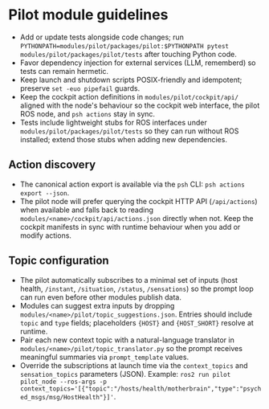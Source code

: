 # Pilot module guidelines

- Add or update tests alongside code changes; run `PYTHONPATH=modules/pilot/packages/pilot:$PYTHONPATH pytest modules/pilot/packages/pilot/tests` after touching Python code.
- Favor dependency injection for external services (LLM, rememberd) so tests can remain hermetic.
- Keep launch and shutdown scripts POSIX-friendly and idempotent; preserve `set -euo pipefail` guards.
- Keep the cockpit action definitions in `modules/pilot/cockpit/api/` aligned with the node's behaviour so the cockpit web interface, the pilot ROS node, and `psh actions` stay in sync.
- Tests include lightweight stubs for ROS interfaces under `modules/pilot/packages/pilot/tests` so they can run without ROS installed; extend those stubs when adding new dependencies.

## Action discovery

- The canonical action export is available via the `psh` CLI: `psh actions export --json`.
- The pilot node will prefer querying the cockpit HTTP API (`/api/actions`) when available and falls back to reading `modules/<name>/cockpit/api/actions.json` directly when not. Keep the cockpit manifests in sync with runtime behaviour when you add or modify actions.

## Topic configuration

- The pilot automatically subscribes to a minimal set of inputs (host health, `/instant`, `/situation`, `/status`, `/sensations`) so the prompt loop can run even before other modules publish data.
- Modules can suggest extra inputs by dropping `modules/<name>/pilot/topic_suggestions.json`. Entries should include `topic` and `type` fields; placeholders `{HOST}` and `{HOST_SHORT}` resolve at runtime.
- Pair each new context topic with a natural-language translator in `modules/<name>/pilot/topic_translator.py` so the prompt receives meaningful summaries via `prompt_template` values.
- Override the subscriptions at launch time via the `context_topics` and `sensation_topics` parameters (JSON). Example: `ros2 run pilot pilot_node --ros-args -p context_topics='[{"topic":"/hosts/health/motherbrain","type":"psyched_msgs/msg/HostHealth"}]'`.
